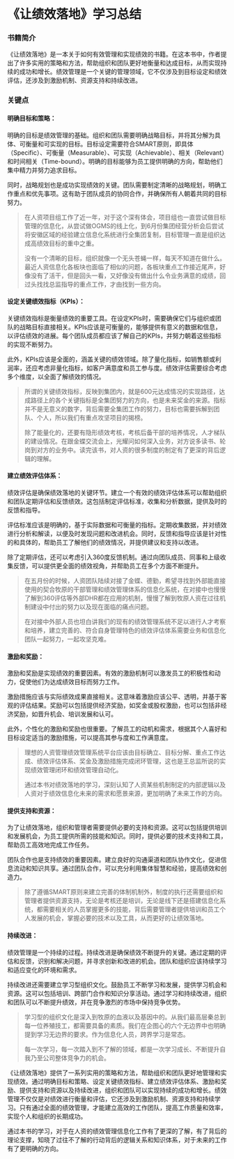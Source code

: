 # 《让绩效落地》学习总结

### 书籍简介

《让绩效落地》是一本关于如何有效管理和实现绩效的书籍。在这本书中，作者提出了许多实用的策略和方法，帮助组织和团队更好地衡量和达成目标，从而实现持续的成功和增长。绩效管理是一个关键的管理领域，它不仅涉及到目标设定和绩效评估，还涉及到激励机制、资源支持和持续改进。

### 关键点

#### 明确目标和策略：

明确的目标是绩效管理的基础。组织和团队需要明确战略目标，并将其分解为具体、可衡量和可实现的目标。目标设定需要符合SMART原则，即具体（Specific）、可衡量（Measurable）、可实现（Achievable）、相关（Relevant）和时间相关（Time-bound）。明确的目标能够为员工提供明确的方向，帮助他们集中精力并努力追求目标。

同时，战略规划也是成功实现绩效的关键。团队需要制定清晰的战略规划，明确工作重点和优先事项。这有助于团队成员的协同合作，并确保所有人朝着共同的目标努力。

> 在人资项目组工作了近一年，对于这个深有体会，项目组也一直尝试做目标管理的信息化，从尝试做OGMS的线上化，到6月份集团经营分析会后尝试将安徽区域的经验建立信息化系统进行全集团复制，目标管理一直是组织达成高绩效目标的重中之重。
>
> 没有一个清晰的目标，组织就像一个无头苍蝇一样，每天不知道在做什么。最近人资信息化各板块也面临了相似的问题，各板块重点工作接近尾声，好像没有了活干，但是回头一看，又好像没有做出什么令业务满意的成绩，回过头找找总监指导的重点工作，才由找到一些方向。

#### 设定关键绩效指标（KPIs）：

关键绩效指标是衡量绩效的重要工具。在设定KPIs时，需要确保它们与组织或团队的战略目标直接相关。KPIs应该是可衡量的，能够提供有意义的数据和信息，以评估绩效的进展。每个团队成员都应该了解自己的KPIs，并努力朝着这些指标的实现不断努力。

此外，KPIs应该是全面的，涵盖关键的绩效领域。除了量化指标，如销售额或利润率，还应考虑非量化指标，如客户满意度和员工参与度。绩效评估需要综合考虑多个维度，以全面了解绩效的情况。

> 所谓的关键绩效指标，反映到集团内，就是600元达成情况的实现路径，达成路径上的各个关键指标是全集团努力的方向，也是未来奖金的来源。指标并不是无意义的数字，背后需要全集团工作的努力，目标也需要拆解到团队、个人，所以我们有重点攻坚项目的揭榜。
>
> 除了能量化的，还要有隐形绩效考核，考核后备干部的培养情况，人才梯队的建设情况。在跟金蝶交流会上，光耀问如何深入业务，对方说多读书、轮岗到对方的业务中。读完该书，对人资的很多制度的制定有了更深的背后逻辑的理解。

#### 建立绩效评估体系：

绩效评估是确保绩效落地的关键环节。建立一个有效的绩效评估体系可以帮助组织和团队定期评估和反馈绩效。这包括制定评估标准，收集和分析数据，提供及时的反馈和指导。

评估标准应该是明确的，基于实际数据和可衡量的指标。定期收集数据，并对绩效进行分析和解读，以便及时发现问题和改进机会。同时，反馈和指导应该是针对性的和具体的，帮助员工了解他们的绩效情况，并提供建议和支持以改进。

除了定期评估，还可以考虑引入360度反馈机制。通过向团队成员、同事和上级收集反馈，可以提供更全面的绩效视角，并帮助员工在多个方面不断提升。

> 在五月份的时候，人资团队陆续对接了金蝶、德勤，希望寻找到外部能直接使用的契合牧原的干部管理和绩效管理体系的信息化系统，在对接中也慢慢了解到360评估等外部DHR都在应用的机制，慢慢了解到牧原人资在过往机制建设中付出的努力以及现在面临的痛点问题。
>
> 在对接中外部人员也坦白讲我们的现有的绩效管理系统不足以进行人才考察和培养，建立完善的、符合自身管理特色的绩效评估体系需要业务和信息化团队一起努力，一起攻坚克难。

#### 激励和奖励：

激励和奖励是实现绩效的重要因素。有效的激励机制可以激发员工的积极性和动力，促使他们为达成绩效目标而努力工作。

激励措施应该与实际绩效成果直接相关。这意味着激励应该公平、透明，并基于客观的评估结果。奖励可以包括提供经济奖励，如奖金或股权激励，也可以包括非经济奖励，如晋升机会、培训发展和认可。

此外，个性化的激励和奖励也很重要。了解员工的动机和需求，根据其个人喜好和目标设定适当的激励措施，可以提高其参与度和工作满意度。

> 理想的人资管理绩效管理系统平台应该由目标确立、目标分解、重点工作达成、绩效评估体系、奖金及激励措施完成闭环管理，这也是王总监所说的实现绩效管理闭环和绩效管理自动化。
>
> 通过本书对绩效落地的学习，深刻认知了人资某些机制制定的内部逻辑以及人资对于绩效信息化未来的需求和愿景来源，更加明确了未来工作的方向。

#### 提供支持和资源：

为了让绩效落地，组织和管理者需要提供必要的支持和资源。这可以包括提供培训和发展机会，为员工提供所需的技能和知识。同时，提供必要的技术支持和工具，帮助员工高效地完成工作任务。

团队合作也是支持绩效的重要因素。建立良好的沟通渠道和团队协作文化，促进信息流动和知识共享。通过团队合作，可以充分利用集体智慧和经验，提高绩效和创造力。

> 除了遵循SMART原则来建立完善的体制机制外，制度的执行还需要组织和管理者提供资源支持，无论是考核还是培训，无论是线下还是搭建信息化系统，都需要相关的人员掌握更多的技能，背后需要管理者提供培训和员工个人发展的机会，掌握必要的技术以及工具，从而更好的让绩效落地。

#### 持续改进：

绩效管理是一个持续的过程。持续改进是确保绩效不断提升的关键。通过定期的评估和反馈，识别和解决问题，并寻求创新和改进的机会。团队和组织应该持续学习和适应变化的环境和需求。

持续改进还需要建立学习型组织文化。鼓励员工不断学习和发展，提供学习机会和资源。这可以包括培训、跨部门合作和知识分享活动。通过学习和持续改进，组织和团队可以不断提升绩效，并在竞争激烈的市场中保持竞争优势。

> 学习型的组织文化是深入到牧原的血液以及基因中的。从我们最高层秦总到每一位养殖技工，都需要具备的素质。我们在企图心的六个无边界中也明确提到学习无边界的要求。作为信息化人员，跨界学习是常态。
>
> 每一次学习，每一次踏入到不了解的领域，都是一次学习成长、不断提升自我乃至公司整体竞争力的机会。

《让绩效落地》提供了一系列实用的策略和方法，帮助组织和团队更好地管理和实现绩效。通过明确目标和策略、设定关键绩效指标、建立绩效评估体系、激励和奖励、提供支持和资源以及持续改进，组织和团队可以实现持续的成功和增长。绩效管理不仅仅是对绩效进行衡量和评估，它还涉及到激励机制、资源支持和持续学习。只有通过全面的绩效管理，才能建立高效的工作团队，提高工作质量和效率，实现个人和组织的长期成功。

通过本书的学习，对于在人资的绩效管理信息化工作有了更深的了解，有了背后的理论支撑，知晓了过往不了解的行动背后的逻辑关系和知识体系，对于未来的工作有了更明确的方向。